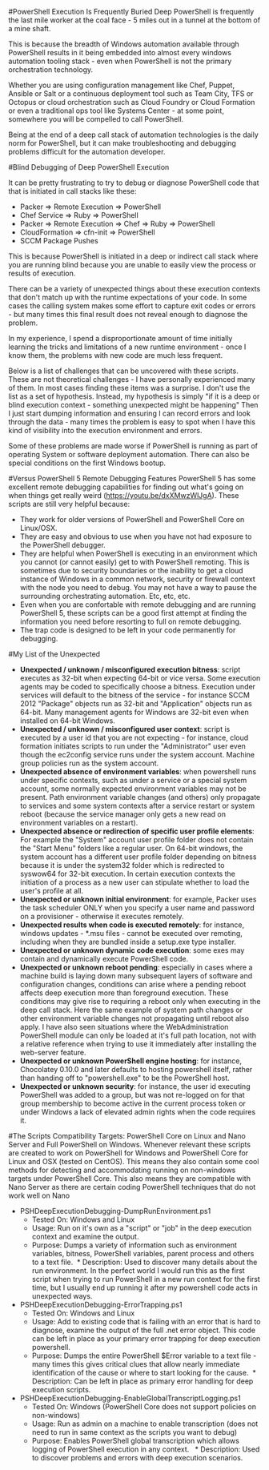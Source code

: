 #PowerShell Execution Is Frequently Buried Deep
PowerShell is frequently the last mile worker at the coal face - 5 miles out in a tunnel at the bottom of a mine shaft. 

This is because the breadth of Windows automation available through PowerShell results in it being embedded into almost every windows automation tooling stack - even when PowerShell is not the primary orchestration technology.  

Whether you are using configuration management like Chef, Puppet, Ansible or Salt or a continuous deployment tool such as Team City, TFS or Octopus or cloud orchestration such as Cloud Foundry or Cloud Formation or even a traditional ops tool like Systems Center - at some point, somewhere you will be compelled to call PowerShell.

Being at the end of a deep call stack of automation technologies is the daily norm for PowerShell, but it can make troubleshooting and debugging problems difficult for the automation developer.

#Blind Debugging of Deep PowerShell Execution

It can be pretty frustrating to try to debug or diagnose PowerShell code that that is initiated in call stacks like these:
* Packer => Remote Execution => PowerShell
* Chef Service => Ruby => PowerShell
* Packer => Remote Execution => Chef => Ruby => PowerShell
* CloudFormation => cfn-init => PowerShell
* SCCM Package Pushes

This is because PowerShell is initiated in a deep or indirect call stack where you are running blind because you are unable to easily view the process or results of execution.

There can be a variety of unexpected things about these execution contexts that don't match up with the runtime expectations of your code.  In some cases the calling system makes some effort to capture exit codes or errors - but many times this final result does not reveal enough to diagnose the problem.

In my experience, I spend a disproportionate amount of time initially learning the tricks and limitations of a new runtime environment - once I know them, the problems with new code are much less frequent.

Below is a list of challenges that can be uncovered with these scripts.  These are not theoretical challenges - I have personally experienced many of them.  In most cases finding these items was a surprise.  I don't use the list as a set of hypothesis.  Instead, my hypothesis is simply "if it is a deep or blind execution context - something unexpected might be happening"  Then I just start dumping information and ensuring I can record errors and look through the data - many times the problem is easy to spot when I have this kind of visibility into the execution environment and errors.

Some of these problems are made worse if PowerShell is running as part of operating System or software deployment automation.  There can also be special conditions on the first Windows bootup.

#Versus PowerShell 5 Remote Debugging Features
PowerShell 5 has some excellent remote debugging capabilities for finding out what's going on when things get really weird (https://youtu.be/dxXMwzWlJgA). These scripts are still very helpful because:
* They work for older versions of PowerShell and PowerShell Core on Linux/OSX.
* They are easy and obvious to use when you have not had exposure to the PowerShell debugger.
* They are helpful when PowerShell is executing in an environment which you cannot (or cannot easily) get to with PowerShell remoting.  This is sometimes due to security boundaries or the inability to get a cloud instance of Windows in a common network, security or firewall context with the node you need to debug.  You may not have a way to pause the surrounding orchestrating automation.  Etc, etc, etc.
* Even when you are confortable with remote debugging and are running PowerShell 5, these scripts can be a good first attempt at finding the information you need before resorting to full on remote debugging.
* The trap code is designed to be left in your code permanently for debugging.

#My List of the Unexpected
* **Unexpected / unknown / misconfigured execution bitness**: script executes as 32-bit when expecting 64-bit or vice versa. Some execution agents may be coded to specifically choose a bitness.  Execution under services will default to the bitness of the service - for instance SCCM 2012 "Package" objects run as 32-bit and "Application" objects run as 64-bit.  Many management agents for Windows are 32-bit even when installed on 64-bit Windows.
* **Unexpected / unknown / misconfigured user context**: script is executed by a user id that you are not expecting - for instance, cloud formation initiates scripts to run under the "Administrator" user even though the ec2config service runs under the system account.  Machine group policies run as the system account.
* **Unexpected absence of environment variables**: when powershell runs under specific contexts, such as under a service or a special system account, some normally expected environment variables may not be present.  Path environment variable changes (and others) only propagate to services and some system contexts after a service restart or system reboot (because the service manager only gets a new read on environment variables on a restart).
* **Unexpected absence or redirection of specific user profile elements**: For example the "System" account user profile folder does not contain the "Start Menu" folders like a regular user.  On 64-bit windows, the system account has a different user profile folder depending on bitness because it is under the system32 folder which is redirected to syswow64 for 32-bit execution.  In certain execution contexts the initiation of a process as a new user can stipulate whether to load the user's profile at all.
* **Unexpected or unknown initial environment**: for example, Packer uses the task scheduler ONLY when you specify a user name and password on a provisioner - otherwise it executes remotely.
* **Unexpected results when code is executed remotely**: for instance, windows updates - *.msu files - cannot be executed over remoting, including when they are bundled inside a setup.exe type installer.
* **Unexpected or unknown dynamic code execution**: some exes may contain and dynamically execute PowerShell code.
* **Unexpected or unknown reboot pending**: especially in cases where a machine build is laying down many subsequent layers of software and configuration changes, conditions can arise where a pending reboot affects deep execution more than foreground execution.  These conditions may give rise to requiring a reboot only when executing in the deep call stack.  Here the same example of system path changes or other environment variable changes not propagating until reboot also apply.  I have also seen situations where the WebAdministration PowerShell module can only be loaded at it's full path location, not with a relative reference when trying to use it immediately after installing the web-server feature.
* **Unexpected or unknown PowerShell engine hosting**: for instance, Chocolatey 0.10.0 and later defaults to hosting powershell itself, rather than handing off to "powershell.exe" to be the PowerShell host.
* **Unexpected or unknown security**: for instance, the user id executing PowerShell was added to a group, but was not re-logged on for that group membership to become active in the current process token or under Windows a lack of elevated admin rights when the code requires it.


#The Scripts
Compatibility Targets: PowerShell Core on Linux and Nano Server and Full PowerShell on Windows.
Whenever relevant these scripts are created to work on PowerShell for Windows and PowerShell Core for Linux and OSX (tested on CentOS).  This means they also contain some cool methods for detecting and accommodating running on non-windows targets under PowerShell Core.
This also means they are compatible with Nano Server as there are certain coding PowerShell techniques that do not work well on Nano

* PSHDeepExecutionDebugging-DumpRunEnvironment.ps1
  * Tested On: Windows and Linux
  * Usage: Run on it's own as a "script" or "job" in the deep execution context and examine the output.
  * Purpose: Dumps a variety of information such as environment variables, bitness, PowerShell variables, parent process and others to a text file.
  * Description: Used to discover many details about the run environment.  In the perfect world I would run this as the first script when trying to run PowerShell in a new run context for the first time, but I usually end up running it after my powershell code acts in unexpected ways.
* PSHDeepExecutionDebugging-ErrorTrapping.ps1
  * Tested On: Windows and Linux
  * Usage: Add to existing code that is failing with an error that is hard to diagnose, examine the output of the full .net error object.  This code can be left in place as your primary error trapping for deep execution powershell.
  * Purpose: Dumps the entire PowerShell $Error variable to a text file - many times this gives critical clues that allow nearly immediate identification of the cause or where to start looking for the cause.
  * Description: Can be left in place as primary error handling for deep execution scripts.
* PSHDeepExecutionDebugging-EnableGlobalTranscriptLogging.ps1
  * Tested On: Windows (PowerShell Core does not support policies on non-windows)
  * Usage: Run as admin on a machine to enable transcription (does not need to run in same context as the scripts you want to debug)
  * Purpose: Enables PowerShell global transcription which allows logging of PowerShell execution in any context.
  * Description: Used to discover problems and errors with deep execution scenarios.
